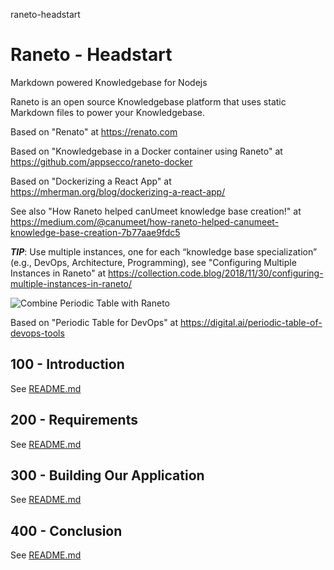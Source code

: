 raneto-headstart
# Raneto - Headstart

Markdown powered Knowledgebase for Nodejs

Raneto is an open source Knowledgebase platform that uses static Markdown files to power your Knowledgebase.

Based on "Renato" at https://renato.com

Based on "Knowledgebase in a Docker container using Raneto" at https://github.com/appsecco/raneto-docker

Based on "Dockerizing a React App" at https://mherman.org/blog/dockerizing-a-react-app/

See also "How Raneto helped canUmeet knowledge base creation!" at https://medium.com/@canumeet/how-raneto-helped-canumeet-knowledge-base-creation-7b77aae9fdc5

***TIP***: Use multiple instances, one for each “knowledge base specialization” (e.g., DevOps, Architecture, Programming), 
see "Configuring Multiple Instances in Raneto" at https://collection.code.blog/2018/11/30/configuring-multiple-instances-in-raneto/

![Combine Periodic Table with Raneto](https://user-images.githubusercontent.com/1499433/162425764-d69e29dd-dc1f-47ad-87e7-b7c830a3fc71.png)

Based on "Periodic Table for DevOps" at https://digital.ai/periodic-table-of-devops-tools



## 100 - Introduction

See [README.md](./100/README.md)

## 200 - Requirements

See [README.md](./200/README.md)

## 300 - Building Our Application

See [README.md](./300/README.md)

## 400 - Conclusion

See [README.md](./400/README.md)
